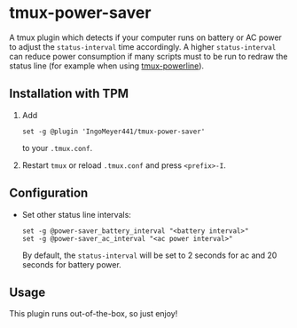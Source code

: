 # tmux-power-saver

A tmux plugin which detects if your computer runs on battery or AC power to adjust the `status-interval` time
accordingly. A higher `status-interval` can reduce power consumption if many scripts must to be run to redraw the status
line (for example when using [tmux-powerline](https://github.com/erikw/tmux-powerline)).

## Installation with TPM

1. Add

   ```tmux
   set -g @plugin 'IngoMeyer441/tmux-power-saver'
   ```

   to your `.tmux.conf`.

2. Restart `tmux` or reload `.tmux.conf` and press `<prefix>-I`.

## Configuration

- Set other status line intervals:

  ```tmux
  set -g @power-saver_battery_interval "<battery interval>"
  set -g @power-saver_ac_interval "<ac power interval>"
  ```

  By default, the `status-interval` will be set to 2 seconds for ac and 20 seconds for battery power.

## Usage

This plugin runs out-of-the-box, so just enjoy!
